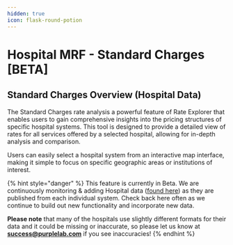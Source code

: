 ```yaml
---
hidden: true
icon: flask-round-potion
---
```


# Hospital MRF - Standard Charges \[BETA]

## Standard Charges Overview (Hospital Data)

The Standard Charges rate analysis a powerful feature of Rate Explorer that enables users to gain comprehensive insights into the pricing structures of specific hospital systems. This tool is designed to provide a detailed view of rates for all services offered by a selected hospital, allowing for in-depth analysis and comparison.

Users can easily select a hospital system from an interactive map interface, making it simple to focus on specific geographic areas or institutions of interest.

{% hint style="danger" %}
This feature is currently in Beta. We are continuously monitoring & adding Hospital data ([found here](../../hospital-transparency/mrf-links-by-state.md)) as they are published from each individual system. Check back here often as we continue to build out new functionality and incorporate new data.

**Please note** that many of the hospitals use slightly different formats for their data and it could be missing or inaccurate, so please let us know at **success@purplelab.com** if you see inaccuracies!
{% endhint %}

<figure><img src="../../.gitbook/assets/Kapture 2024-12-18 at 21.56.20.gif" alt=""><figcaption></figcaption></figure>
